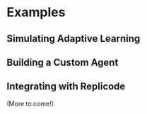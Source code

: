 # Examples

## Simulating Adaptive Learning

## Building a Custom Agent

## Integrating with Replicode

(More to come!)